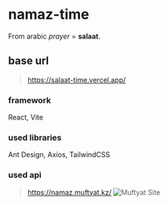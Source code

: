 # namaz-time
From arabic _prayer_ = **salaat**.
## base url
> https://salaat-time.vercel.app/

### framework
React, Vite

### used libraries
Ant Design, Axios, TailwindCSS

### used api
>  https://namaz.muftyat.kz/
![Muftyat Site](https://github.com/Anuarbekov/namaz-time/assets/68756607/931e92f2-8b83-4d48-ba36-f58b75fb7b3a)
